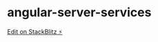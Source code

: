 # angular-server-services

[Edit on StackBlitz ⚡️](https://stackblitz.com/edit/stackblitz-starters-rrcf4x)